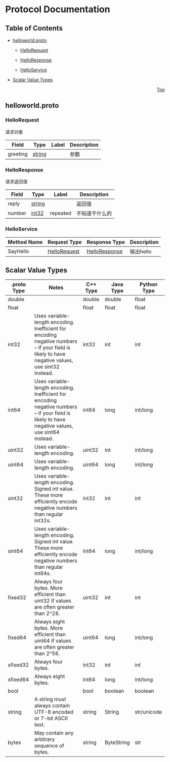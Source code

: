 # Protocol Documentation
<a name="top"></a>

## Table of Contents

- [helloworld.proto](#helloworld.proto)
    - [HelloRequest](#proto.HelloRequest)
    - [HelloResponse](#proto.HelloResponse)
  
  
  
    - [HelloService](#proto.HelloService)
  

- [Scalar Value Types](#scalar-value-types)



<a name="helloworld.proto"></a>
<p align="right"><a href="#top">Top</a></p>

## helloworld.proto



<a name="proto.HelloRequest"></a>

### HelloRequest
请求对象


| Field | Type | Label | Description |
| ----- | ---- | ----- | ----------- |
| greeting | [string](#string) |  | 参数 |






<a name="proto.HelloResponse"></a>

### HelloResponse
请求返回值


| Field | Type | Label | Description |
| ----- | ---- | ----- | ----------- |
| reply | [string](#string) |  | 返回值 |
| number | [int32](#int32) | repeated | 不知道干什么的 |





 

 

 


<a name="proto.HelloService"></a>

### HelloService


| Method Name | Request Type | Response Type | Description |
| ----------- | ------------ | ------------- | ------------|
| SayHello | [HelloRequest](#proto.HelloRequest) | [HelloResponse](#proto.HelloResponse) | 输出hello |

 



## Scalar Value Types

| .proto Type | Notes | C++ Type | Java Type | Python Type |
| ----------- | ----- | -------- | --------- | ----------- |
| <a name="double" /> double |  | double | double | float |
| <a name="float" /> float |  | float | float | float |
| <a name="int32" /> int32 | Uses variable-length encoding. Inefficient for encoding negative numbers – if your field is likely to have negative values, use sint32 instead. | int32 | int | int |
| <a name="int64" /> int64 | Uses variable-length encoding. Inefficient for encoding negative numbers – if your field is likely to have negative values, use sint64 instead. | int64 | long | int/long |
| <a name="uint32" /> uint32 | Uses variable-length encoding. | uint32 | int | int/long |
| <a name="uint64" /> uint64 | Uses variable-length encoding. | uint64 | long | int/long |
| <a name="sint32" /> sint32 | Uses variable-length encoding. Signed int value. These more efficiently encode negative numbers than regular int32s. | int32 | int | int |
| <a name="sint64" /> sint64 | Uses variable-length encoding. Signed int value. These more efficiently encode negative numbers than regular int64s. | int64 | long | int/long |
| <a name="fixed32" /> fixed32 | Always four bytes. More efficient than uint32 if values are often greater than 2^28. | uint32 | int | int |
| <a name="fixed64" /> fixed64 | Always eight bytes. More efficient than uint64 if values are often greater than 2^56. | uint64 | long | int/long |
| <a name="sfixed32" /> sfixed32 | Always four bytes. | int32 | int | int |
| <a name="sfixed64" /> sfixed64 | Always eight bytes. | int64 | long | int/long |
| <a name="bool" /> bool |  | bool | boolean | boolean |
| <a name="string" /> string | A string must always contain UTF-8 encoded or 7-bit ASCII text. | string | String | str/unicode |
| <a name="bytes" /> bytes | May contain any arbitrary sequence of bytes. | string | ByteString | str |

